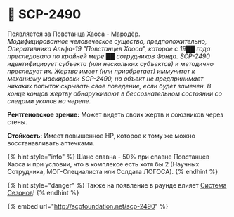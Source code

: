 # 💂 SCP-2490

Появляется за Повстанца Хаоса - Мародёр.\
_Модифицированное человеческое существо, предположительно, Оперативника Альфа-19 "Повстанцев Хаоса", которое с 19██ года преследовало по крайней мере ██ сотрудников Фонда. SCP-2490 идентифицирует субъекта (или нескольких субъектов) и методично преследует их. Жертва имеет (или приобретает) иммунитет к механизму маскировки SCP-2490, но объект не предпринимает никаких попыток скрывать своё поведение, если будет замечен. В конце концов жертву обнаруживают в бессознательном состоянии со следами уколов на черепе._

**Рентгеновское зрение:** Может видеть своих жертв и союзников через стены.

**Стойкость:** Имеет повышенное HP, которое к тому же можно восстанавливать аптечками.

{% hint style="info" %}
Шанс спавна - 50% при спавне Повстанцев Хаоса и при условии, что в комплексе есть хотя бы 2 (Научных Сотрудника, МОГ-Специалиста или Солдата ЛОГОСА).
{% endhint %}

{% hint style="danger" %}
Также на появление в раунде влияет [Система Сезонов](../server-systems/seasons.md)!
{% endhint %}

{% embed url="http://scpfoundation.net/scp-2490" %}
